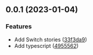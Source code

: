 ## 0.0.1 (2023-01-04)


### Features

* Add Switch stories ([33f3da9](https://github.com/Crisnzx/zoba-ui/commit/33f3da9c1f89a77a9b03cf26a3037770f2a4a896))
* Add typescript ([4955562](https://github.com/Crisnzx/zoba-ui/commit/49555628c5b5afec0f357e8018d59d967ce9d817))



